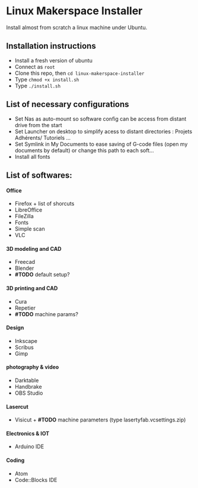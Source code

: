 # Linux Makerspace Installer

Install almost from scratch a linux machine under Ubuntu.

## Installation instructions

- Install a fresh version of ubuntu
- Connect as `root`
- Clone this repo, then `cd linux-makerspace-installer`
- Type `chmod +x install.sh`
- Type `./install.sh`

## List of necessary configurations 

- Set Nas as auto-mount so software config can be access from distant drive from the start 
- Set Launcher on desktop to simplify acess to distant directories : Projets Adhérents/ Tutoriels ... 
- Set Symlink in My Documents to ease saving of G-code files (open my documents by default) or change this path to each soft... 
- Install all fonts 


## List of softwares:

#### Office

- Firefox + list of shorcuts
- LibreOffice
- FileZilla
- Fonts
- Simple scan
- VLC

#### 3D modeling and CAD

- Freecad
- Blender
- **#TODO** default setup?

#### 3D printing and CAD

- Cura
- Repetier
- **#TODO** machine params?

#### Design

- Inkscape
- Scribus
- Gimp

#### photography & video

- Darktable
- Handbrake
- OBS Studio

#### Lasercut

- Visicut + **#TODO** machine parameters (type lasertyfab.vcsettings.zip)

#### Electronics & IOT

- Arduino IDE

#### Coding

- Atom
- Code::Blocks IDE
